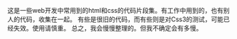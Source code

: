   这是一些web开发中常用到的html和css的代码片段集。有工作中用到的，也有别人的代码，收集在一起。
  有些是很旧的代码，而有些则是对Css3的测试，可能已经失效。使用请慎重。
  总之，我会慢慢整理的。但我不确定会有多慢。